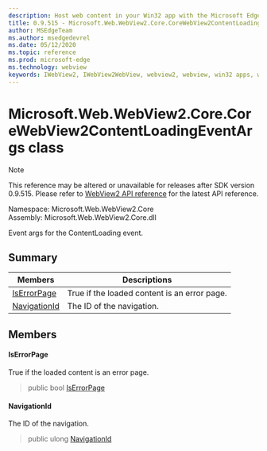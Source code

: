 ```yaml
---
description: Host web content in your Win32 app with the Microsoft Edge WebView2 control
title: 0.9.515 - Microsoft.Web.WebView2.Core.CoreWebView2ContentLoadingEventArgs
author: MSEdgeTeam
ms.author: msedgedevrel
ms.date: 05/12/2020
ms.topic: reference
ms.prod: microsoft-edge
ms.technology: webview
keywords: IWebView2, IWebView2WebView, webview2, webview, win32 apps, win32, edge, ICoreWebView2, ICoreWebView2Controller, browser control, edge html
---
```


# Microsoft.Web.WebView2.Core.CoreWebView2ContentLoadingEventArgs class 

> [!NOTE]
> This reference may be altered or unavailable for releases after SDK version 0.9.515. Please refer to [WebView2 API reference](../../../webview2-api-reference.md) for the latest API reference.

Namespace: Microsoft.Web.WebView2.Core\
Assembly: Microsoft.Web.WebView2.Core.dll

Event args for the ContentLoading event.

## Summary

 Members                        | Descriptions
--------------------------------|---------------------------------------------
[IsErrorPage](#iserrorpage) | True if the loaded content is an error page.
[NavigationId](#navigationid) | The ID of the navigation.

## Members

#### IsErrorPage 

True if the loaded content is an error page.

> public bool [IsErrorPage](#iserrorpage)

#### NavigationId 

The ID of the navigation.

> public ulong [NavigationId](#navigationid)

